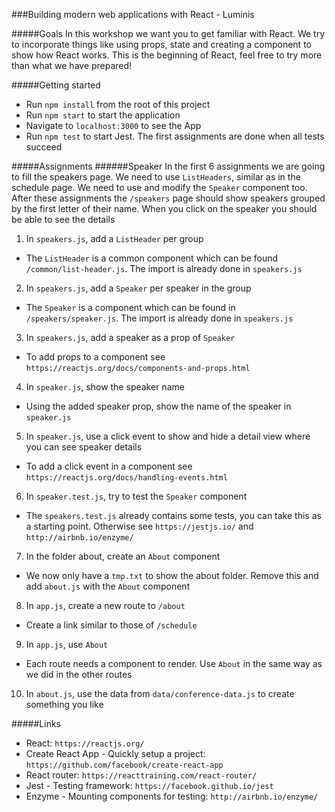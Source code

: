 ###Building modern web applications with React - Luminis

#####Goals
In this workshop we want you to get familiar with React. We try to incorporate things like using props, state and creating a component to show how React works. 
This is the beginning of React, feel free to try more than what we have prepared!

#####Getting started
- Run `npm install` from the root of this project
- Run `npm start` to start the application
- Navigate to `localhost:3000` to see the App
- Run `npm test` to start Jest. The first assignments are done when all tests succeed

#####Assignments
######Speaker
In the first 6 assignments we are going to fill the speakers page. 
We need to use `ListHeaders`, similar as in the schedule page. We need to use and modify the `Speaker` component too. 
After these assignments the `/speakers` page should show speakers grouped by the first letter of their name. When you click on the speaker you should be able to see the details 

1. In `speakers.js`, add a `ListHeader` per group
- The `ListHeader` is a common component which can be found `/common/list-header.js`. The import is already done in `speakers.js`
2. In `speakers.js`, add a `Speaker` per speaker in the group
- The `Speaker` is a component which can be found in `/speakers/speaker.js`. The import is already done in `speakers.js`
3. In `speakers.js`, add a speaker as a prop of `Speaker`
- To add props to a component see `https://reactjs.org/docs/components-and-props.html`
4. In `speaker.js`, show the speaker name 
- Using the added speaker prop, show the name of the speaker in `speaker.js`
5. In `speaker.js`, use a click event to show and hide a detail view where you can see speaker details
- To add a click event in a component see `https://reactjs.org/docs/handling-events.html`
6. In `speaker.test.js`, try to test the `Speaker` component
- The `speakers.test.js` already contains some tests, you can take this as a starting point. Otherwise see `https://jestjs.io/` and `http://airbnb.io/enzyme/`

7. In the folder about, create an `About` component
- We now only have a `tmp.txt` to show the about folder. Remove this and add `about.js` with the `About` component 
8. In `app.js`, create a new route to `/about`
- Create a link similar to those of `/schedule`
9. In `app.js`, use `About`
- Each route needs a component to render. Use `About` in the same way as we did in the other routes
10. In `about.js`, use the data from `data/conference-data.js` to create something you like

#####Links
- React: `https://reactjs.org/`
- Create React App - Quickly setup a project: `https://github.com/facebook/create-react-app`
- React router: `https://reacttraining.com/react-router/`
- Jest - Testing framework: `https://facebook.github.io/jest`
- Enzyme - Mounting components for testing: `http://airbnb.io/enzyme/`